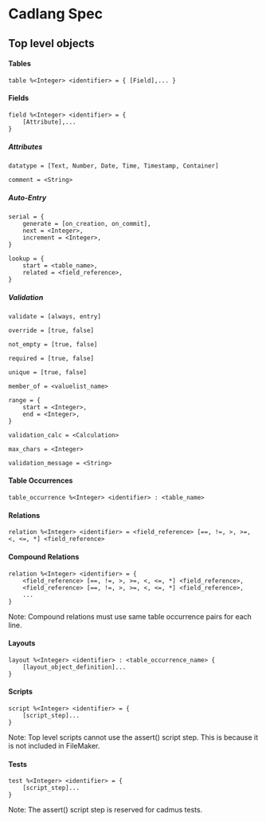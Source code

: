 # Cadlang Spec

## Top level objects

#### Tables
``` 
table %<Integer> <identifier> = { [Field],... }
``` 

#### Fields
```
field %<Integer> <identifier> = {
    [Attribute],...
}
```

##### Attributes
```
datatype = [Text, Number, Date, Time, Timestamp, Container]
```
```
comment = <String>
```
##### Auto-Entry
```
serial = {
    generate = [on_creation, on_commit],
    next = <Integer>,
    increment = <Integer>,
}
```
```
lookup = {
    start = <table_name>,
    related = <field_reference>,
}
```

##### Validation
```
validate = [always, entry]
```
```
override = [true, false]
```
```
not_empty = [true, false]
```
```
required = [true, false]
```
```
unique = [true, false]
```
```
member_of = <valuelist_name>
```
```
range = {
    start = <Integer>,
    end = <Integer>,
}
```
```
validation_calc = <Calculation>
```
```
max_chars = <Integer>
```
```
validation_message = <String>
```

#### Table Occurrences
```
table_occurrence %<Integer> <identifier> : <table_name>
```

#### Relations
```
relation %<Integer> <identifier> = <field_reference> [==, !=, >, >=, <, <=, *] <field_reference>
```

#### Compound Relations
```
relation %<Integer> <identifier> = { 
    <field_reference> [==, !=, >, >=, <, <=, *] <field_reference>,
    <field_reference> [==, !=, >, >=, <, <=, *] <field_reference>,
    ...
}
```
Note: Compound relations must use same table occurrence pairs for each line.

#### Layouts

```
layout %<Integer> <identifier> : <table_occurrence_name> {
    [layout_object_definition]...
}
```
#### Scripts

```
script %<Integer> <identifier> = {
    [script_step]...
}
```

Note: Top level scripts cannot use the assert() script step. This is because it is not included in FileMaker.

#### Tests
```
test %<Integer> <identifier> = {
    [script_step]...
}
```

Note: The assert() script step is reserved for cadmus tests.
